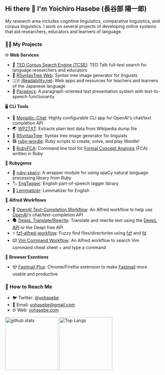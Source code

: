 ## Hi there 👋 I'm Yoichiro Hasebe (長谷部 陽一郎) 

My research area includes cognitive linguistics, comparative linguistics, and corpus linguistics. I work on several projects of developing online systems that aid researchers, educators and learners of language.

### 👨‍💻 My Projects

🌐 **Web Services**

- 💬 [TED Corpus Search Engine (TCSE)](https://yohasebe.com/tcse): TED Talk full-text search for language researchers and educators 
- 🌲 [RSyntaxTree Web](https://yohasebe.com/rsyntaxtree): Syntax tree image generator for linguists
- 🇯🇵 [jReadability.net](https://jreadability.net/en-portal.html): Web apps and resources for teachers and learners of the Japanese language
- 📄 [Paradocs](https://yohasebe.com/paradocs): A paragraph-oriented text presentation system with text-to-speech functionarity

🖥 **CLI Tools**

- 🤖 [Monadic::Chat](https://github.com/yohasebe/monadic-chat): Highly configurable CLI app for OpenAI's chat/text completion API
- 🌏 [WP2TXT](https://github.com/yohasebe/wp2txt): Extracts plain text data from Wikipedia dump file
- 🌲 [RSyntaxTree](https://github.com/yohasebe/rsyntaxtree): Syntax tree image generator for linguists
- 🟩 [ruby-wordle](https://github.com/yohasebe/ruby-wordle): Ruby scripts to create, solve, and play Wordle!
- 💭 [RubyFCA](https://github.com/yohasebe/rubyfca): Command line tool for [Formal Concept Analysis](https://en.wikipedia.org/wiki/Formal_concept_analysis) (FCA) written in Ruby

💎 **Rubygems**

- 🚀 [ruby-spacy](https://github.com/yohasebe/ruby-spacy): A wrapper module for using spaCy natural language processing library from Ruby
- 🏷 [EngTagger](https://github.com/yohasebe/engtagger): English part-of-speech tagger library
- 📝 [Lemmatizer](https://github.com/yohasebe/lemmatizer): Lemmatizer for English

🎩 **Alfred Workflows**

- 🤖 [OpenAI Text-Completion Workflow](https://github.com/yohasebe/openai-text-completion-workflow): An Alfred workflow to help use [OpenAI](https://openai.com/api/)'s chat/text-completion API
- 🗣️ [DeepL Translate/Rewrite](https://github.com/yohasebe/deepl-alfred-translate-rewrite-workflow): Translate and rewrite text using the [DeepL API](https://www.deepl.com/en/docs-api/) or the Deepl free API
- ⚡️ [fzf-alfred-workflow](https://github.com/yohasebe/fzf-alfred-workflow): Fuzzy find files/directories using [fzf](https://github.com/junegunn/fzf) and [fd](https://github.com/sharkdp/fd)
- ⌨️ [Vim Command Workflow](https://github.com/yohasebe/vim-command-workflow): An Alfred workflow to search Vim command cheat sheet + and type a command

🌈 **Browser Exentions**

- 📪 [Fastmail Plus](https://github.com/yohasebe/fastmail-plus): Chrome/Firefox extension to make [Fastmail](https://fastmail.com) more usable and productive

### 🤝 How to Reach Me

- 🐦 Twitter: [@yohasebe](https://twitter.com/yohasebe)
- 📧 Email: [yohasebe@gmail.com](mailto:yohasebe@gmail.com)
- 🌐 Web: [yohasebe.com](https://yohasebe.com)

<p align="left"> 
  <img alt="github stats" height="172px" src="https://github-readme-stats.vercel.app/api?username=yohasebe" />
  <img alt="Top Langs" height="172px" src="https://github-readme-stats.vercel.app/api/top-langs/?username=yohasebe&layout=compact&show_icons=true&theme=default" />
</p>


